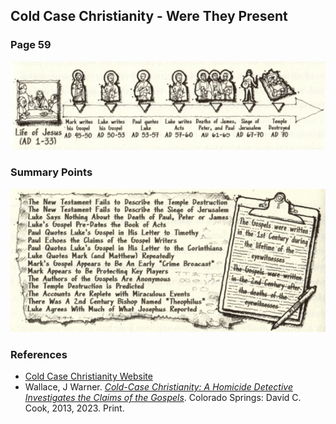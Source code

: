 ## Cold Case Christianity - Were They Present

### Page 59

![TimeLine](../images/timeline.png)

### Summary Points

![Points](../images/points.png)

### References

- [Cold Case Christianity Website](http://www.coldcasechristianity.com/)
- Wallace, J Warner. [*Cold-Case Christianity: A Homicide Detective Investigates the Claims of the Gospels*](https://www.amazon.com/Cold-Case-Christianity-Updated-Expanded-Investigates/dp/0830785302/ref=sr_1_1?crid=2BNS25EFI1OP5&dib=eyJ2IjoiMSJ9.4BYw5fChhn4B2MedCvplrCe-BQIq7P-i3_KCbZczEAdAdG7Qu1xfMeXUncQAchXu-2OZ3oShefX6dbNOtYi3w_bxu9_8-Coi6r8oJuci46XD33MyyciX__jWJa8gSfM5mIYVawOlhGlhcEq6Sa51e3iA8aFulEeeLX9_V2u-jeN21EfvbOrjIdBTNIrnWasTy41IzSv1ZZZ48dBwAHOCqg7FdCwW6UJs8FaiSB18hSM.YLCgOhNusANiUvOvjk44Wl4UVYmm0-qoz48Bm4B7_AI&dib_tag=se&keywords=cold+case+christianity+by+j.+warner+wallace&qid=1710001778&sprefix=cold+case%2Caps%2C153&sr=8-1). Colorado Springs: David C. Cook, 2013, 2023. Print.